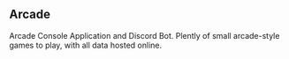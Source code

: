 Arcade
----------

Arcade Console Application and Discord Bot. Plently of small arcade-style games to play, with all data hosted online.
